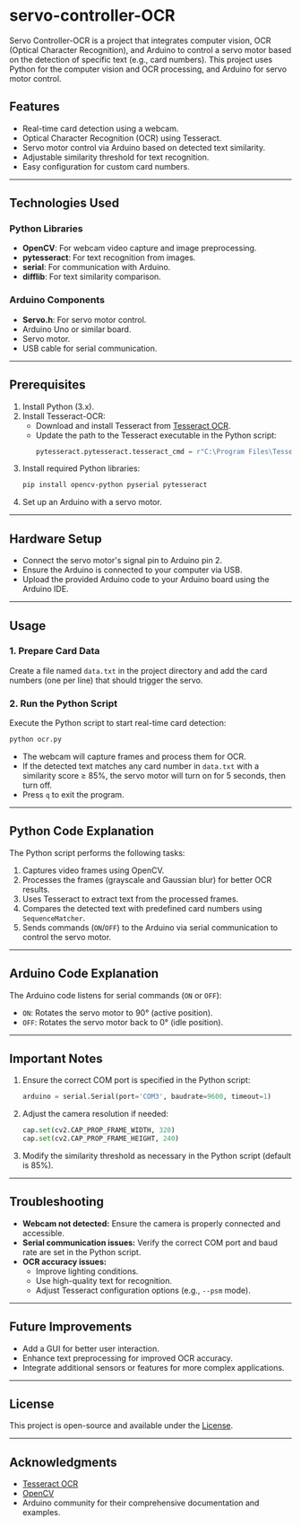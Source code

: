 # servo-controller-OCR

Servo Controller-OCR is a project that integrates computer vision, OCR (Optical Character Recognition), and Arduino to control a servo motor based on the detection of specific text (e.g., card numbers). This project uses Python for the computer vision and OCR processing, and Arduino for servo motor control.

## Features
- Real-time card detection using a webcam.
- Optical Character Recognition (OCR) using Tesseract.
- Servo motor control via Arduino based on detected text similarity.
- Adjustable similarity threshold for text recognition.
- Easy configuration for custom card numbers.

---

## Technologies Used
### Python Libraries
- **OpenCV**: For webcam video capture and image preprocessing.
- **pytesseract**: For text recognition from images.
- **serial**: For communication with Arduino.
- **difflib**: For text similarity comparison.

### Arduino Components
- **Servo.h**: For servo motor control.
- Arduino Uno or similar board.
- Servo motor.
- USB cable for serial communication.

---

## Prerequisites
1. Install Python (3.x).
2. Install Tesseract-OCR:
   - Download and install Tesseract from [Tesseract OCR](https://github.com/tesseract-ocr/tesseract).
   - Update the path to the Tesseract executable in the Python script:
     ```python
     pytesseract.pytesseract.tesseract_cmd = r"C:\Program Files\Tesseract-OCR\tesseract.exe"
     ```
3. Install required Python libraries:
   ```bash
   pip install opencv-python pyserial pytesseract
   ```
4. Set up an Arduino with a servo motor.

---

## Hardware Setup
- Connect the servo motor's signal pin to Arduino pin 2.
- Ensure the Arduino is connected to your computer via USB.
- Upload the provided Arduino code to your Arduino board using the Arduino IDE.

---

## Usage
### 1. Prepare Card Data
Create a file named `data.txt` in the project directory and add the card numbers (one per line) that should trigger the servo.

### 2. Run the Python Script
Execute the Python script to start real-time card detection:
```bash
python ocr.py
```

- The webcam will capture frames and process them for OCR.
- If the detected text matches any card number in `data.txt` with a similarity score ≥ 85%, the servo motor will turn on for 5 seconds, then turn off.
- Press `q` to exit the program.

---

## Python Code Explanation
The Python script performs the following tasks:
1. Captures video frames using OpenCV.
2. Processes the frames (grayscale and Gaussian blur) for better OCR results.
3. Uses Tesseract to extract text from the processed frames.
4. Compares the detected text with predefined card numbers using `SequenceMatcher`.
5. Sends commands (`ON`/`OFF`) to the Arduino via serial communication to control the servo motor.

---

## Arduino Code Explanation
The Arduino code listens for serial commands (`ON` or `OFF`):
- `ON`: Rotates the servo motor to 90° (active position).
- `OFF`: Rotates the servo motor back to 0° (idle position).

---

## Important Notes
1. Ensure the correct COM port is specified in the Python script:
   ```python
   arduino = serial.Serial(port='COM3', baudrate=9600, timeout=1)
   ```
2. Adjust the camera resolution if needed:
   ```python
   cap.set(cv2.CAP_PROP_FRAME_WIDTH, 320)
   cap.set(cv2.CAP_PROP_FRAME_HEIGHT, 240)
   ```
3. Modify the similarity threshold as necessary in the Python script (default is 85%).

---

## Troubleshooting
- **Webcam not detected:** Ensure the camera is properly connected and accessible.
- **Serial communication issues:** Verify the correct COM port and baud rate are set in the Python script.
- **OCR accuracy issues:**
  - Improve lighting conditions.
  - Use high-quality text for recognition.
  - Adjust Tesseract configuration options (e.g., `--psm` mode).

---

## Future Improvements
- Add a GUI for better user interaction.
- Enhance text preprocessing for improved OCR accuracy.
- Integrate additional sensors or features for more complex applications.

---

## License
This project is open-source and available under the [License](LICENSE).

---

## Acknowledgments
- [Tesseract OCR](https://github.com/tesseract-ocr/tesseract)
- [OpenCV](https://opencv.org/)
- Arduino community for their comprehensive documentation and examples.

